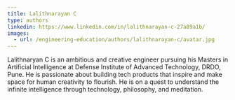 ```yaml
---
title: Lalithnarayan C
type: authors
linkedin: https://www.linkedin.com/in/lalithnarayan-c-27a89a1b/
images:
  - url: /engineering-education/authors/lalithnarayan-c/avatar.jpg 
---
```


Lalithnaryan C is an ambitious and creative engineer pursuing his Masters in Artificial Intelligence at Defense Institute of Advanced Technology, DRDO, Pune. He is passionate about building tech products that inspire and make space for human creativity to flourish. He is on a quest to understand the infinite intelligence through technology, philosophy, and meditation.